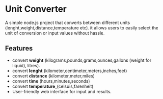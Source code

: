 # Unit Converter
A simple node.js project that converts between different units (lenght,weight,distance,temperature etc). it allows users to easily select the unit of conversion  or input values without hassle. 
## Features
- convert **weight** (kilograms,pounds,grams,ounces,gallons (weight for liquid), litres).
- convert **lenght** (kilometer,centimeter,meters,inches,feet)
- convert **distance** (kilometer,meter,miles)
- convert **time** (hours,minutes,seconds)  
- convert **temperature**_(celsuis,farenheit)
- User-friendly web interface for input and results.


